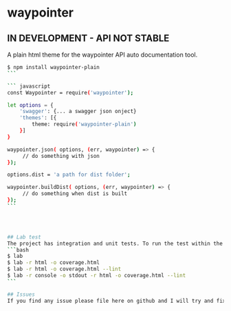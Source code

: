 # waypointer

## IN DEVELOPMENT - API NOT STABLE

A plain html theme for the waypointer API auto documentation tool.

````bash
$ npm install waypointer-plain
```

``` javascript
const Waypointer = require('waypointer');

let options = {
    'swagger': {... a swagger json onject}
    'themes': [{
        theme: require('waypointer-plain')
    }]
}

waypointer.json( options, (err, waypointer) => {
     // do something with json
});

options.dist = 'a path for dist folder';

waypointer.buildDist( options, (err, waypointer) => {
     // do something when dist is built
});
```




## Lab test
The project has integration and unit tests. To run the test within the project type one of the following commands.
```bash
$ lab
$ lab -r html -o coverage.html
$ lab -r html -o coverage.html --lint
$ lab -r console -o stdout -r html -o coverage.html --lint
```

## Issues
If you find any issue please file here on github and I will try and fix them.
